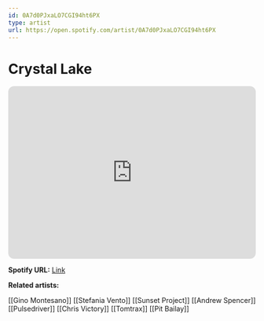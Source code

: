 ```yaml
---
id: 0A7d0PJxaLO7CGI94ht6PX
type: artist
url: https://open.spotify.com/artist/0A7d0PJxaLO7CGI94ht6PX
---
```

# Crystal Lake

<iframe style="border-radius:12px" src="https://open.spotify.com/embed/artist/0A7d0PJxaLO7CGI94ht6PX" width="100%" height="352" frameBorder="0" allowfullscreen="" allow="autoplay; clipboard-write; encrypted-media; fullscreen; picture-in-picture" loading="lazy"></iframe>

**Spotify URL:** [Link](https://open.spotify.com/artist/0A7d0PJxaLO7CGI94ht6PX)

**Related artists:**

[[Gino Montesano]]
[[Stefania Vento]]
[[Sunset Project]]
[[Andrew Spencer]]
[[Pulsedriver]]
[[Chris Victory]]
[[Tomtrax]]
[[Pit Bailay]]
